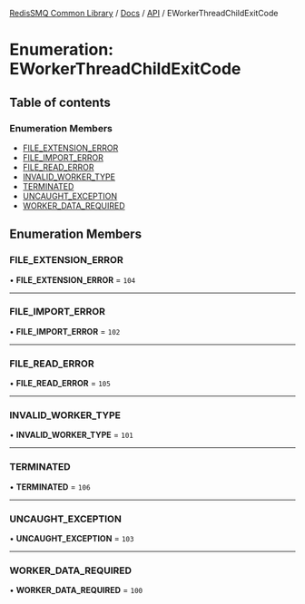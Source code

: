 [RedisSMQ Common Library](../../../README.md) / [Docs](../../README.md) / [API](../README.md) / EWorkerThreadChildExitCode

# Enumeration: EWorkerThreadChildExitCode

## Table of contents

### Enumeration Members

- [FILE\_EXTENSION\_ERROR](EWorkerThreadChildExitCode.md#file_extension_error)
- [FILE\_IMPORT\_ERROR](EWorkerThreadChildExitCode.md#file_import_error)
- [FILE\_READ\_ERROR](EWorkerThreadChildExitCode.md#file_read_error)
- [INVALID\_WORKER\_TYPE](EWorkerThreadChildExitCode.md#invalid_worker_type)
- [TERMINATED](EWorkerThreadChildExitCode.md#terminated)
- [UNCAUGHT\_EXCEPTION](EWorkerThreadChildExitCode.md#uncaught_exception)
- [WORKER\_DATA\_REQUIRED](EWorkerThreadChildExitCode.md#worker_data_required)

## Enumeration Members

### FILE\_EXTENSION\_ERROR

• **FILE\_EXTENSION\_ERROR** = ``104``

___

### FILE\_IMPORT\_ERROR

• **FILE\_IMPORT\_ERROR** = ``102``

___

### FILE\_READ\_ERROR

• **FILE\_READ\_ERROR** = ``105``

___

### INVALID\_WORKER\_TYPE

• **INVALID\_WORKER\_TYPE** = ``101``

___

### TERMINATED

• **TERMINATED** = ``106``

___

### UNCAUGHT\_EXCEPTION

• **UNCAUGHT\_EXCEPTION** = ``103``

___

### WORKER\_DATA\_REQUIRED

• **WORKER\_DATA\_REQUIRED** = ``100``
